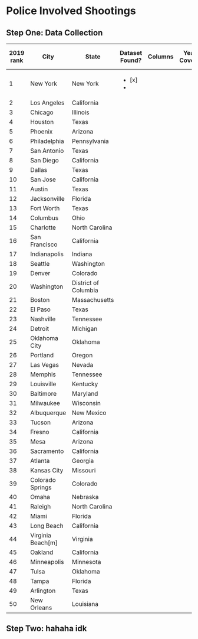 # Police Involved Shootings

## Step One: Data Collection

|2019 rank|City             |State               |Dataset Found?|Columns|Years Covered|Link to Usage Information|URL Source|
|---------|-----------------|--------------------|--------------|-------|-------------|-------------------------|----------|
|1        |New York         |New York            | <ul><li>[x]</li><li>             |       |             |                         |          |
|2        |Los Angeles      |California          |              |       |             |                         |          |
|3        |Chicago          |Illinois            |              |       |             |                         |          |
|4        |Houston          |Texas               |              |       |             |                         |          |
|5        |Phoenix          |Arizona             |              |       |             |                         |          |
|6        |Philadelphia     |Pennsylvania        |              |       |             |                         |          |
|7        |San Antonio      |Texas               |              |       |             |                         |          |
|8        |San Diego        |California          |              |       |             |                         |          |
|9        |Dallas           |Texas               |              |       |             |                         |          |
|10       |San Jose         |California          |              |       |             |                         |          |
|11       |Austin           |Texas               |              |       |             |                         |          |
|12       |Jacksonville     |Florida             |              |       |             |                         |          |
|13       |Fort Worth       |Texas               |              |       |             |                         |          |
|14       |Columbus         |Ohio                |              |       |             |                         |          |
|15       |Charlotte        |North Carolina      |              |       |             |                         |          |
|16       |San Francisco    |California          |              |       |             |                         |          |
|17       |Indianapolis     |Indiana             |              |       |             |                         |          |
|18       |Seattle          |Washington          |              |       |             |                         |          |
|19       |Denver           |Colorado            |              |       |             |                         |          |
|20       |Washington       |District of Columbia|              |       |             |                         |          |
|21       |Boston           |Massachusetts       |              |       |             |                         |          |
|22       |El Paso          |Texas               |              |       |             |                         |          |
|23       |Nashville        |Tennessee           |              |       |             |                         |          |
|24       |Detroit          |Michigan            |              |       |             |                         |          |
|25       |Oklahoma City    |Oklahoma            |              |       |             |                         |          |
|26       |Portland         |Oregon              |              |       |             |                         |          |
|27       |Las Vegas        |Nevada              |              |       |             |                         |          |
|28       |Memphis          |Tennessee           |              |       |             |                         |          |
|29       |Louisville       |Kentucky            |              |       |             |                         |          |
|30       |Baltimore        |Maryland            |              |       |             |                         |          |
|31       |Milwaukee        |Wisconsin           |              |       |             |                         |          |
|32       |Albuquerque      |New Mexico          |              |       |             |                         |          |
|33       |Tucson           |Arizona             |              |       |             |                         |          |
|34       |Fresno           |California          |              |       |             |                         |          |
|35       |Mesa             |Arizona             |              |       |             |                         |          |
|36       |Sacramento       |California          |              |       |             |                         |          |
|37       |Atlanta          |Georgia             |              |       |             |                         |          |
|38       |Kansas City      |Missouri            |              |       |             |                         |          |
|39       |Colorado Springs |Colorado            |              |       |             |                         |          |
|40       |Omaha            |Nebraska            |              |       |             |                         |          |
|41       |Raleigh          |North Carolina      |              |       |             |                         |          |
|42       |Miami            |Florida             |              |       |             |                         |          |
|43       |Long Beach       |California          |              |       |             |                         |          |
|44       |Virginia Beach[m]|Virginia            |              |       |             |                         |          |
|45       |Oakland          |California          |              |       |             |                         |          |
|46       |Minneapolis      |Minnesota           |              |       |             |                         |          |
|47       |Tulsa            |Oklahoma            |              |       |             |                         |          |
|48       |Tampa            |Florida             |              |       |             |                         |          |
|49       |Arlington        |Texas               |              |       |             |                         |          |
|50       |New Orleans      |Louisiana           |              |       |             |                         |          |

## Step Two: hahaha idk 
